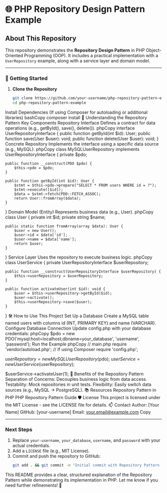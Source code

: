 # 🌐 PHP Repository Design Pattern Example

## About This Repository
This repository demonstrates the **Repository Design Pattern** in PHP Object-Oriented Programming (OOP). It includes a practical implementation with a `UserRepository` example, along with a service layer and domain model.

---

### 🚀 Getting Started

1. **Clone the Repository**  
   ```bash
   git clone https://github.com/your-username/php-repository-pattern-example.git
   cd php-repository-pattern-example
Install Dependencies
(If using Composer for autoloading or additional libraries)
bashCopy
composer install
📘 Understanding the Repository Pattern
Key Components
Repository Interface
Defines a contract for data operations (e.g., getById(), save(), delete()).
phpCopy
interface UserRepositoryInterface {
    public function getById(int $id): User;
    public function save(User $user): void;
    public function delete(User $user): void;
}
Concrete Repository
Implements the interface using a specific data source (e.g., MySQL).
phpCopy
class MySQLUserRepository implements UserRepositoryInterface {
    private $pdo;

    public function __construct(PDO $pdo) {
        $this->pdo = $pdo;
    }

    public function getById(int $id): User {
        $stmt = $this->pdo->prepare("SELECT * FROM users WHERE id = ?");
        $stmt->execute([$id]);
        $data = $stmt->fetch(PDO::FETCH_ASSOC);
        return User::fromArray($data);
    }
}
Domain Model (Entity)
Represents business data (e.g., User).
phpCopy
class User {
    private int $id;
    private string $name;

    public static function fromArray(array $data): User {
        $user = new User();
        $user->id = $data['id'];
        $user->name = $data['name'];
        return $user;
    }
}
Service Layer
Uses the repository to execute business logic.
phpCopy
class UserService {
    private UserRepositoryInterface $userRepository;

    public function __construct(UserRepositoryInterface $userRepository) {
        $this->userRepository = $userRepository;
    }

    public function activateUser(int $id): void {
        $user = $this->userRepository->getById($id);
        $user->activate();
        $this->userRepository->save($user);
    }
}
🛠️ How to Use This Project
Set Up a Database
Create a MySQL table named users with columns id (INT, PRIMARY KEY) and name (VARCHAR).
Configure Database Connection
Update config.php with your database credentials:
phpCopy
$pdo = new PDO('mysql:host=localhost;dbname=your_database', 'username', 'password');
Run the Example
phpCopy
// main.php
require 'vendor/autoload.php'; // If using Composer
require 'config.php';

$userRepository = new MySQLUserRepository($pdo);
$userService = new UserService($userRepository);

$userService->activateUser(1);
🌟 Benefits of the Repository Pattern
Separation of Concerns: Decouples business logic from data access.
Testability: Mock repositories in unit tests.
Flexibility: Easily switch data sources (e.g., MySQL → PostgreSQL).
📚 Resources
Repository Pattern in PHP 
PHP Repository Pattern Guide 
🛡️ License
This project is licensed under the MIT License - see the LICENSE file for details.
📫 Contact
Author: [Your Name]
GitHub: [your-username]
Email: your.email@example.com
Copy

---

### **Next Steps**
1. Replace `your-username`, `your_database`, `username`, and `password` with your actual credentials.  
2. Add a `LICENSE` file (e.g., MIT License).  
3. Commit and push the repository to GitHub:  
   ```bash
   git add . && git commit -m "Initial commit with Repository Pattern example" && git push origin main
This README provides a clear, structured explanation of the Repository Pattern while demonstrating its implementation in PHP. Let me know if you need further refinements! 🚀
